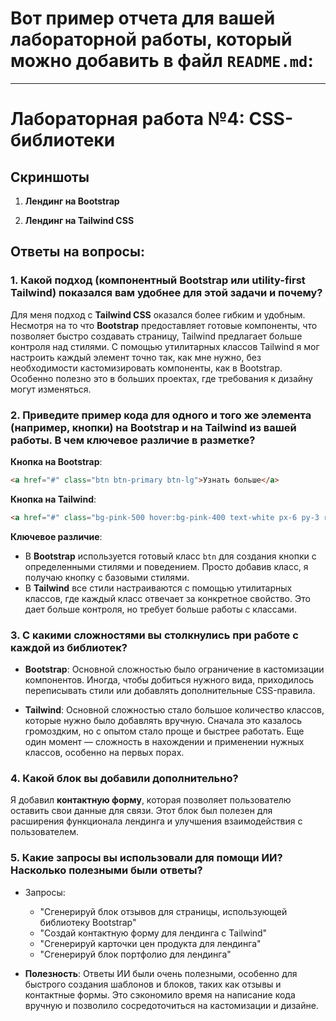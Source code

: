 # Вот пример отчета для вашей лабораторной работы, который можно добавить в файл `README.md`:

---

# Лабораторная работа №4: CSS-библиотеки

## Скриншоты

1. **Лендинг на Bootstrap**
 
2. **Лендинг на Tailwind CSS**


## Ответы на вопросы:

### 1. Какой подход (компонентный Bootstrap или utility-first Tailwind) показался вам удобнее для этой задачи и почему?

Для меня подход с **Tailwind CSS** оказался более гибким и удобным. Несмотря на то что **Bootstrap** предоставляет готовые компоненты, что позволяет быстро создавать страницу, Tailwind предлагает больше контроля над стилями. С помощью утилитарных классов Tailwind я мог настроить каждый элемент точно так, как мне нужно, без необходимости кастомизировать компоненты, как в Bootstrap. Особенно полезно это в больших проектах, где требования к дизайну могут изменяться.

### 2. Приведите пример кода для одного и того же элемента (например, кнопки) на Bootstrap и на Tailwind из вашей работы. В чем ключевое различие в разметке?

**Кнопка на Bootstrap**:
```html
<a href="#" class="btn btn-primary btn-lg">Узнать больше</a>
```
**Кнопка на Tailwind**:
```html
<a href="#" class="bg-pink-500 hover:bg-pink-400 text-white px-6 py-3 rounded-full text-lg">Узнать больше</a>

```
**Ключевое различие**:

* В **Bootstrap** используется готовый класс `btn` для создания кнопки с определенными стилями и поведением. Просто добавив класс, я получаю кнопку с базовыми стилями.
* В **Tailwind** все стили настраиваются с помощью утилитарных классов, где каждый класс отвечает за конкретное свойство. Это дает больше контроля, но требует больше работы с классами.

### 3. С какими сложностями вы столкнулись при работе с каждой из библиотек?

* **Bootstrap**:
  Основной сложностью было ограничение в кастомизации компонентов. Иногда, чтобы добиться нужного вида, приходилось переписывать стили или добавлять дополнительные CSS-правила.

* **Tailwind**:
  Основной сложностью стало большое количество классов, которые нужно было добавлять вручную. Сначала это казалось громоздким, но с опытом стало проще и быстрее работать. Еще один момент — сложность в нахождении и применении нужных классов, особенно на первых порах.

### 4. Какой блок вы добавили дополнительно?

Я добавил **контактную форму**, которая позволяет пользователю оставить свои данные для связи. Этот блок был полезен для расширения функционала лендинга и улучшения взаимодействия с пользователем.

### 5. Какие запросы вы использовали для помощи ИИ? Насколько полезными были ответы?

* Запросы:

  * "Сгенерируй блок отзывов для страницы, использующей библиотеку Bootstrap"
  * "Создай контактную форму для лендинга с Tailwind"
  * "Сгенерируй карточки цен продукта для лендинга"
  * "Сгенерируй блок портфолио для лендинга"

* **Полезность**:
  Ответы ИИ были очень полезными, особенно для быстрого создания шаблонов и блоков, таких как отзывы и контактные формы. Это сэкономило время на написание кода вручную и позволило сосредоточиться на кастомизации и дизайне.
